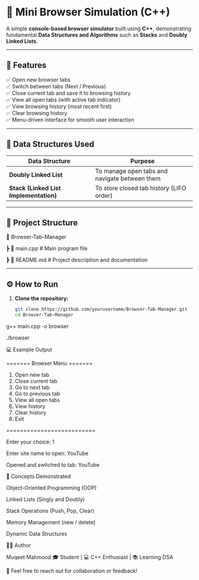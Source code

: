 # 🧭 Mini Browser Simulation (C++)

A simple **console-based browser simulator** built using **C++**, demonstrating fundamental **Data Structures and Algorithms** such as **Stacks** and **Doubly Linked Lists**.

---

## 🚀 Features

✅ Open new browser tabs  
✅ Switch between tabs (Next / Previous)  
✅ Close current tab and save it to browsing history  
✅ View all open tabs (with active tab indicator)  
✅ View browsing history (most recent first)  
✅ Clear browsing history  
✅ Menu-driven interface for smooth user interaction  

---

## 🧠 Data Structures Used

| Data Structure | Purpose |
|----------------|----------|
| **Doubly Linked List** | To manage open tabs and navigate between them |
| **Stack (Linked List Implementation)** | To store closed tab history (LIFO order) |

---

## 🧩 Project Structure

📁 Browser-Tab-Manager

┣ 📄 main.cpp # Main program file

┣ 📄 README.md # Project description and documentation


---

## ⚙️ How to Run

1. **Clone the repository:**
   ```bash
   git clone https://github.com/yourusername/Browser-Tab-Manager.git
   cd Browser-Tab-Manager
   
g++ main.cpp -o browser

./browser


💻 Example Output

======= Browser Menu =======
1. Open new tab
2. Close current tab
3. Go to next tab
4. Go to previous tab
5. View all open tabs
6. View history
7. Clear history
0. Exit

   
==========================

Enter your choice: 1

Enter site name to open: YouTube

Opened and switched to tab: YouTube



🧱 Concepts Demonstrated

Object-Oriented Programming (OOP)

Linked Lists (Singly and Doubly)

Stack Operations (Push, Pop, Clear)

Memory Management (new / delete)

Dynamic Data Structures

🧑‍💻 Author

Muqeet Mahmood
🎓 Student | 💻 C++ Enthusiast | 📚 Learning DSA

📧 Feel free to reach out for collaboration or feedback!
